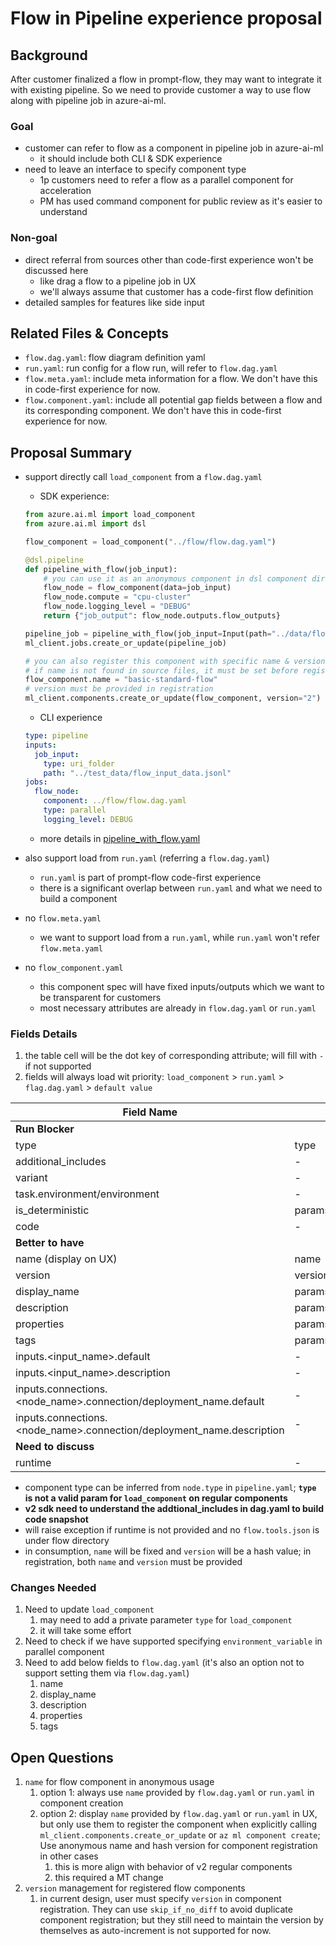 # Flow in Pipeline experience proposal

## Background

After customer finalized a flow in prompt-flow, they may want to integrate it with existing pipeline. So we need to provide customer a way to use flow along with pipeline job in azure-ai-ml.

### Goal

+ customer can refer to flow as a component in pipeline job in azure-ai-ml
  + it should include both CLI & SDK experience
+ need to leave an interface to specify component type
  + 1p customers need to refer a flow as a parallel component for acceleration
  + PM has used command component for public review as it's easier to understand

### Non-goal

+ direct referral from sources other than code-first experience won't be discussed here
  + like drag a flow to a pipeline job in UX
  + we'll always assume that customer has a code-first flow definition
+ detailed samples for features like side input

## Related Files & Concepts

- `flow.dag.yaml`: flow diagram definition yaml
- `run.yaml`: run config for a flow run, will refer to `flow.dag.yaml`
- `flow.meta.yaml`: include meta information for a flow. We don't have this in code-first experience for now.
- `flow.component.yaml`: include all potential gap fields between a flow and its corresponding component. We don't have this in code-first experience for now.

## Proposal Summary

- support directly call `load_component` from a `flow.dag.yaml`

  - SDK experience:

  ```python
  from azure.ai.ml import load_component
  from azure.ai.ml import dsl
  
  flow_component = load_component("../flow/flow.dag.yaml")
  
  @dsl.pipeline
  def pipeline_with_flow(job_input):
      # you can use it as an anonymous component in dsl component directly
      flow_node = flow_component(data=job_input)
      flow_node.compute = "cpu-cluster"
      flow_node.logging_level = "DEBUG"
      return {"job_output": flow_node.outputs.flow_outputs}

  pipeline_job = pipeline_with_flow(job_input=Input(path="../data/flow_input"))
  ml_client.jobs.create_or_update(pipeline_job)

  # you can also register this component with specific name & version
  # if name is not found in source files, it must be set before registration and will be validated
  flow_component.name = "basic-standard-flow"
  # version must be provided in registration
  ml_client.components.create_or_update(flow_component, version="2")
  ```

  - CLI experience

  ```yaml
  type: pipeline
  inputs:
    job_input:
      type: uri_folder
      path: "../test_data/flow_input_data.jsonl"
  jobs:
    flow_node:
      component: ../flow/flow.dag.yaml
      type: parallel
      logging_level: DEBUG
  ```

  + more details in [pipeline_with_flow.yaml](../pipeline_job/pipeline_with_flow.yaml)

- also support load from `run.yaml` (referring a `flow.dag.yaml`)

  - `run.yaml` is part of prompt-flow code-first experience
  - there is a significant overlap between `run.yaml` and what we need to build a component

- no `flow.meta.yaml`
  - we want to support load from a `run.yaml`, while `run.yaml` won't refer `flow.meta.yaml`
- no `flow_component.yaml`
  - this component spec will have fixed inputs/outputs which we want to be transparent for customers
  - most necessary attributes are already in `flow.dag.yaml` or `run.yaml`

### Fields Details

1. the table cell will be the dot key of corresponding attribute; will fill with `-` if not supported
2. fields will always load wit priority: `load_component` > `run.yaml` > `flag.dag.yaml` > `default value`

| Field Name                                                   | load_component                   | run.yaml                                           | flow.dag.yaml                                            | default value             |
| ------------------------------------------------------------ | -------------------------------- | -------------------------------------------------- | -------------------------------------------------------- | ------------------------- |
| **Run Blocker**                                              |                                  |                                                    |                                                          |                           |
| type                                                         | type                             | -                                                  | -                                                        | parallel                  |
| additional_includes                                          | -                                | -                                                  | additional_includes                                      | -                         |
| variant                                                      | -                                | variant                                            | -                                                        | -                         |
| task.environment/environment                                 | -                                | -                                                  | environment                                              | latest                    |
| is_deterministic                                             | params_override.is_deterministic | -                                                  | -                                                        | True                      |
| code                                                         | -                                | -                                                  | -                                                        | parent of `flow.dag.yaml` |
| **Better to have**                                           |                                  |                                                    |                                                          |                           |
| name (display on UX)                                         | name                             | name                                               | name                                                     | azureml_anonymous_flow    |
| version                                                      | version                          | -                                                  | -                                                        | hash value/-              |
| display_name                                                 | params_override.display_name     | display_name                                       | display_name                                             | -                         |
| description                                                  | params_override.description      | description                                        | description                                              | -                         |
| properties                                                   | params_override.properties       | properties                                         | properties                                               | -                         |
| tags                                                         | params_override.tags             | tags                                               | tags                                                     | -                         |
| inputs.<input_name>.default                                  | -                                | columns_mapping.<input_name>                       | inputs.<input_name>.default                              | -                         |
| inputs.<input_name>.description                              | -                                | -                                                  | inputs.<input_name>.description                          | -                         |
| inputs.connections.<node_name>.connection/deployment_name.default | -                                | connections.<node_name>.connection/deployment_name | nodes.<node_name>.connection/deployment_name.default     | -                         |
| inputs.connections.<node_name>.connection/deployment_name.description | -                                | -                                                  | nodes.<node_name>.connection/deployment_name.description | -                         |
| **Need to discuss**                                          |                                  |                                                    |                                                          |                           |
| runtime                                                      | -                                | runtime                                            | -                                                        | -                         |

+ component type can be inferred from `node.type` in `pipeline.yaml`; **`type` is not a valid param for `load_component` on regular components**
+ **v2 sdk need to understand the addtional_includes in dag.yaml to build code snapshot**
+ will raise exception if runtime is not provided and no `flow.tools.json` is under flow directory
+ in consumption, `name` will be fixed and `version` will be a hash value; in registration, both `name` and `version` must be provided

### Changes Needed

1. Need to update `load_component`
   1. may need to add a private parameter `type` for `load_component`
   2. it will take some effort
2. Need to check if we have supported specifying `environment_variable` in parallel component
3. Need to add below fields to `flow.dag.yaml` (it's also an option not to support setting them via `flow.dag.yaml`)
   1. name
   2. display_name
   3. description
   4. properties
   5. tags

## Open Questions

1. `name` for flow component in anonymous usage
   1. option 1: always use `name` provided by `flow.dag.yaml` or `run.yaml` in component creation
   2. option 2: display `name` provided by `flow.dag.yaml` or `run.yaml` in UX, but only use them to register the component when explicitly calling `ml_client.components.create_or_update` or `az ml component create`; Use anonymous name and hash version for component registration in other cases
      1. this is more align with behavior of v2 regular components
      2. this required a MT change
2. `version` management for registered flow components
   1. in current design, user must specify `version` in component registration. They can use `skip_if_no_diff` to avoid duplicate component registration; but they still need to maintain the version by themselves as auto-increment is not supported for now.
